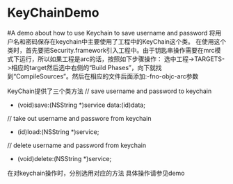 # KeyChainDemo
#A demo about how to use Keychain to save username and password
将用户名和密码保存在keychain中主要使用了工程中的KeyChain这个类。
在使用这个类时，首先要把Security.framework引入工程中。由于钥匙串操作需要在mrc模式下运行，所以如果工程是arc的话，按照如下步骤操作：
选中工程->TARGETS->相应的target然后选中右侧的“Build Phases”，向下就找到“CompileSources”。然后在相应的文件后面添加:-fno-objc-arc参数

KeyChain提供了三个类方法
// save username and password to keychain
+ (void)save:(NSString *)service data:(id)data;

// take out username and passwore from keychain
+ (id)load:(NSString *)service;

// delete username and password from keychain
+ (void)delete:(NSString *)service;

在对keychain操作时，分别选用对应的方法
具体操作请参见demo
